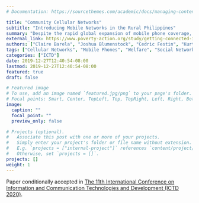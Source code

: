 ```yaml
---
# Documentation: https://sourcethemes.com/academic/docs/managing-content/

title: "Community Cellular Networks"
subtitle: "Introducing Mobile Networks in the Rural Philippines"
summary: "Despite the rapid global expansion of mobile phone coverage, many isolated, rural communities do not have connectivity. In the Philippines, we are evaluating the impact of installing cellular towers and providing free SIM cards for mobile phone use on communication activity and frequency, social ties, access to information, migration and labor market outcomes, bargaining power and market prices, and income and employment decisions."
external_link: https://www.poverty-action.org/study/getting-connected-impact-mobile-phone-connectivity-rural-philippines
authors: ["Claire Barela", "Joshua Blumenstock", "Cedric Festin", "Kurtis Heimerl", "Niall Keleher", "Matthew Podolsky", "Erin Troland", "Arman Rezaee"]
tags: ["Cellular Networks", "Mobile Phones", "Welfare", "Social Networks"]
categories: ["ICTD"]
date: 2019-12-27T12:40:54-08:00
lastmod: 2019-12-27T12:40:54-08:00
featured: true
draft: false

# Featured image
# To use, add an image named `featured.jpg/png` to your page's folder.
# Focal points: Smart, Center, TopLeft, Top, TopRight, Left, Right, BottomLeft, Bottom, BottomRight.
image:
  caption: ""
  focal_point: ""
  preview_only: false

# Projects (optional).
#   Associate this post with one or more of your projects.
#   Simply enter your project's folder or file name without extension.
#   E.g. `projects = ["internal-project"]` references `content/project/deep-learning/index.md`.
#   Otherwise, set `projects = []`.
projects: []
weight: 1
---
```


Paper conditionally accepted in [The 11th International Conference on Information and Communication Technologies and Development (ICTD 2020)](https://ictd2020.org/).